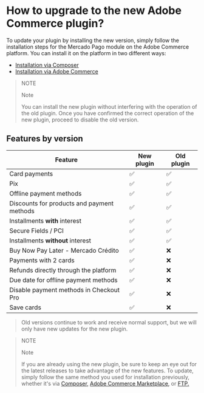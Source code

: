 # How to upgrade to the new Adobe Commerce plugin?

To update your plugin by installing the new version, simply follow the installation steps for the Mercado Pago module on the Adobe Commerce platform. You can install it on the platform in two different ways:

 * [Installation via Composer](https://www.mercadopago.com.br/developers/en/docs/adobe-commerce/installation/composer)
 * [Installation via Adobe Commerce](https://www.mercadopago.com.br/developers/en/docs/adobe-commerce/installation/magento-marketplace)

> NOTE
>
> Note
>
> You can install the new plugin without interfering with the operation of the old plugin. Once you have confirmed the correct operation of the new plugin, proceed to disable the old version.

## Features by version

| Feature                               | New plugin | Old plugin |
|--------------------------------------------|------------|------------|
| Card payments                               | ✅          | ✅          |
| Pix                                        | ✅          | ✅          |
| Offline payment methods                     | ✅          | ✅          |
| Discounts for products and payment methods | ✅          | ✅          |
| Installments **with** interest              | ✅          | ✅          |
| Secure Fields / PCI                        | ✅          | ✅          |
| Installments **without** interest          | ✅          | ✅          |
| Buy Now Pay Later - Mercado Crédito        | ✅          | ❌          |
| Payments with 2 cards                      | ✅          | ❌          |
| Refunds directly through the platform      | ✅          | ❌          |
| Due date for offline payment methods       | ✅          | ❌          |
| Disable payment methods in Checkout Pro    | ✅          | ❌          |
| Save cards                                 | ✅          | ❌          |

> Old versions continue to work and receive normal support, but we will only have new updates for the new plugin.

> NOTE
>
> Note
>
> If you are already using the new plugin, be sure to keep an eye out for the latest releases to take advantage of the new features. To update, simply follow the same method you used for installation previously, whether it's via [Composer,](/developers/en/docs/adobe-commerce/installation/composer) [Adobe Commerce Marketplace,](/developers/en/docs/adobe-commerce/installation/magento-marketplace) or [FTP.](/developers/en/docs/adobe-commerce/installation/ftp)